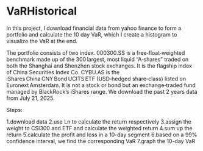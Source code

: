 # VaRHistorical

In this project, I download financial data from yahoo finance to form a portfolio and calculate the 10 day VaR, which I create a histogram to visualize the VaR at the end. 

The portfolio consists of two index. 000300.SS is a free‑float‑weighted benchmark made up of the 300 largest, most liquid “A‑shares” traded on both the Shanghai and Shenzhen stock exchanges. It is the flagship index of China Securities Index Co. CYBU.AS is the iShares China CNY Bond UCITS ETF (USD‑hedged share‑class) listed on Euronext Amsterdam. It is not a stock or bond but an exchange‑traded fund managed by BlackRock’s iShares range. We download the past 2 years data from July 21, 2025.

Steps:

1.download data
2.use Ln to calculate the return respectively
3.assign the weight to CSI300 and ETF and calculate the weighted return
4.sum up the return
5.calculate the profit and loss in a 10-day segment
6.based on a 99% confidence interval, we find the corresponding VaR
7.graph the 10-day VaR
